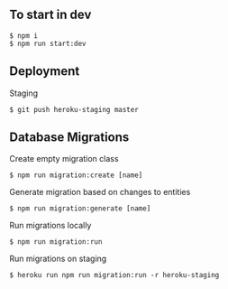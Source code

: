 ## To start in dev
```
$ npm i
$ npm run start:dev
```

## Deployment
Staging
```
$ git push heroku-staging master
```

## Database Migrations
Create empty migration class
```
$ npm run migration:create [name]
```
Generate migration based on changes to entities
```
$ npm run migration:generate [name]
```
Run migrations locally
```
$ npm run migration:run
```
Run migrations on staging
```
$ heroku run npm run migration:run -r heroku-staging
```
